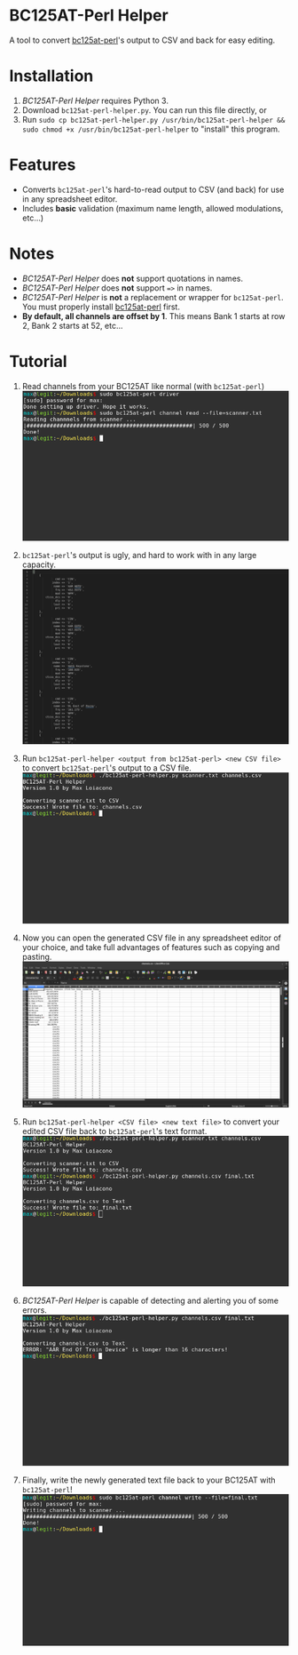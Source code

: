 # BC125AT-Perl Helper

A tool to convert [bc125at-perl](http://www.rikus.org/bc125at-perl)'s output to CSV and back for easy editing.

# Installation
1. *BC125AT-Perl Helper* requires Python 3.
2. Download `bc125at-perl-helper.py`. You can run this file directly, or
3. Run `sudo cp bc125at-perl-helper.py /usr/bin/bc125at-perl-helper && sudo chmod +x /usr/bin/bc125at-perl-helper` to "install" this program.

# Features
* Converts `bc125at-perl`'s hard-to-read output to CSV (and back) for use in any spreadsheet editor.
* Includes **basic** validation (maximum name length, allowed modulations, etc...)

# Notes
* *BC125AT-Perl Helper* does **not** support quotations in names.
* *BC125AT-Perl Helper* does **not** support `=>` in names.
* *BC125AT-Perl Helper* is **not** a replacement or wrapper for `bc125at-perl`. You must properly install [bc125at-perl](http://www.rikus.org/bc125at-perl) first.
* **By default, all channels are offset by 1**. This means Bank 1 starts at row 2, Bank 2 starts at 52, etc...

# Tutorial
1. Read channels from your BC125AT like normal (with `bc125at-perl`)
	![Read channels from scanner like normal](doc/1.png)

2. `bc125at-perl`'s output is ugly, and hard to work with in any large capacity.
	![Ugly output](doc/2.png)

3. Run `bc125at-perl-helper <output from bc125at-perl> <new CSV file>` to convert `bc125at-perl`'s output to a CSV file.
	![Conversion to CSV](doc/3.png)

4. Now you can open the generated CSV file in any spreadsheet editor of your choice, and take full advantages of features such as copying and pasting.
	![CSV open in LibreOffice Calc](doc/4.png)

5. Run `bc125at-perl-helper <CSV file> <new text file>` to convert your edited CSV file back to `bc125at-perl`'s text format.
	![Conversion back to text](doc/5.png)

6. *BC125AT-Perl Helper* is capable of detecting and alerting you of some errors.
	![Error checking demo](doc/6.png)

7. Finally, write the newly generated text file back to your BC125AT with `bc125at-perl`!
	![Write back to scanner](doc/7.png)